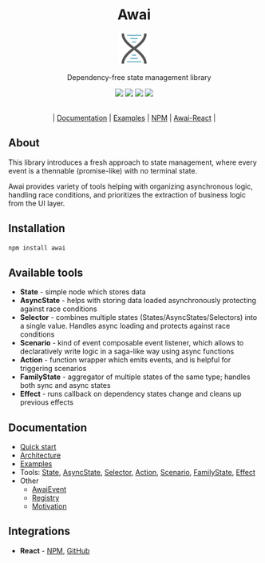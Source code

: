 <div align="center">
  <h1 align="center">Awai</h1>

  <img width="64px" src="https://github.com/yuriyyakym/awai/blob/master/logo.svg" />

  <p style="margin-right: -20px;">Dependency-free state management library</p>

  <div>
    <img src="https://github.com/yuriyyakym/awai/actions/workflows/tests.yml/badge.svg" />
    <img src="https://img.shields.io/endpoint?url=https://gist.githubusercontent.com/yuriyyakym/ba8810278ef57a8ae9243e3edf9f43b8/raw/coverage-master.json" />
    <img src="https://img.shields.io/badge/Stability-experimental-blue.svg" />
    <img src="https://img.shields.io/badge/License-MIT-blue.svg" />
  </div>

  <br />
  
  <p>| <a href="https://awai.js.org">Documentation</a> | <a href="https://awai.js.org/examples">Examples</a> | <a href="https://www.npmjs.com/package/awai">NPM</a> | <a href="https://github.com/yuriyyakym/awai-react">Awai-React</a> |</p>
</div>

## About

This library introduces a fresh approach to state management, where every event is a thennable (promise-like) with no terminal state.

Awai provides variety of tools helping with organizing asynchronous logic, handling race conditions, and prioritizes the extraction of business logic from the UI layer.

## Installation

```sh
npm install awai
```

## Available tools

- **State** - simple node which stores data
- **AsyncState** - helps with storing data loaded asynchronously protecting against race conditions
- **Selector** - combines multiple states (States/AsyncStates/Selectors) into a single value. Handles async loading and protects against race conditions
- **Scenario** - kind of event composable event listener, which allows to declaratively write logic in a saga-like way using async functions
- **Action** - function wrapper which emits events, and is helpful for triggering scenarios
- **FamilyState** - aggregator of multiple states of the same type; handles both sync and async states
- **Effect** - runs callback on dependency states change and cleans up previous effects

## Documentation

- [Quick start](https://awai.js.org/quick-start)
- [Architecture](https://awai.js.org/architecture)
- [Examples](https://awai.js.org/examples)
- Tools: [State](https://awai.js.org/state), [AsyncState](https://awai.js.org/async-state), [Selector](https://awai.js.org/selector), [Action](https://awai.js.org/action), [Scenario](https://awai.js.org/scenario), [FamilyState](https://awai.js.org/family-state), [Effect](https://awai.js.org/effect)
- Other
  - [AwaiEvent](https://awai.js.org/awai-event)
  - [Registry](https://awai.js.org/registry)
  - [Motivation](https://awai.js.org/motivation)

## Integrations

- **React** - [NPM](https://www.npmjs.com/package/awai-react), [GitHub](https://github.com/yuriyyakym/awai-react)
